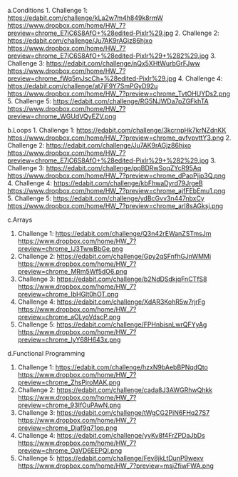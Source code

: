 a.Conditions
    1. Challenge 1:
      https://edabit.com/challenge/kLa2w7m4h849k8rmW
      https://www.dropbox.com/home/HW_7?preview=chrome_E7iC6S8AfO+%28edited-Pixlr%29.jpg
    2. Challenge 2:
      https://edabit.com/challenge/Ju7AK9rAGjz86hjxo
      https://www.dropbox.com/home/HW_7?preview=chrome_E7iC6S8AfO+%28edited-Pixlr%29+%282%29.jpg
    3. Challenge 3:
      https://edabit.com/challenge/nQx5XHtWurbGrFJww
      https://www.dropbox.com/home/HW_7?preview=chrome_fWq5mJscCh+%28edited-Pixlr%29.jpg
    4. Challenge 4:
      https://edabit.com/challenge/at7jF9Y7SmPGyD92u
      https://www.dropbox.com/home/HW_7?preview=chrome_TvtOHUYDs2.png
    5. Challenge 5:
      https://edabit.com/challenge/RG5NJWDa7pZGFkhTA
      https://www.dropbox.com/home/HW_7?preview=chrome_WGUdVQyEZV.png

b.Loops
    1. Challenge 1:
      https://edabit.com/challenge/3kcrnpHk7krNZdnKK
      https://www.dropbox.com/home/HW_7?preview=chrome_qvfvpvttY3.png
    2. Challenge 2:
      https://edabit.com/challenge/Ju7AK9rAGjz86hjxo
      https://www.dropbox.com/home/HW_7?preview=chrome_E7iC6S8AfO+%28edited-Pixlr%29+%282%29.jpg
    3. Challenge 3:
      https://edabit.com/challenge/ppBDRwSoqZYcR95Aq
      https://www.dropbox.com/home/HW_7?preview=chrome_dPaoPjjp3Q.png
    4. Challenge 4:
      https://edabit.com/challenge/kbFhwaDyrd79JrgeB
      https://www.dropbox.com/home/HW_7?preview=chrome_ajfFEbEmu1.png
    5. Challenge 5:
      https://edabit.com/challenge/ydBcGvv3n447nbxCy
      https://www.dropbox.com/home/HW_7?preview=chrome_arI8sAGksj.png
    
c.Arrays
   1. Challenge 1:
    https://edabit.com/challenge/Q3n42rEWanZSTmsJm
    https://www.dropbox.com/home/HW_7?preview=chrome_lJ3TwwBbGe.png
   2. Challenge 2:
    https://edabit.com/challenge/Gpy2qSFnfhGJnWMMj
    https://www.dropbox.com/home/HW_7?preview=chrome_MRm5Wf5dO6.png
   3. Challenge 3:
    https://edabit.com/challenge/b2NdDSdkjqFnCTfS8
    https://www.dropbox.com/home/HW_7?preview=chrome_IbHGlt0hOT.png
   4. Challenge 4:
    https://edabit.com/challenge/XdAR3KohR5w7rjrFg
    https://www.dropbox.com/home/HW_7?preview=chrome_aOLyoVdscP.png
   5. Challenge 5:
    https://edabit.com/challenge/FPHnbisnLwrQFYyAg
    https://www.dropbox.com/home/HW_7?preview=chrome_IyY68H643x.png
    
d.Functional Programming
   1. Challenge 1:
    https://edabit.com/challenge/hzxN9bAebBPNqdQto
    https://www.dropbox.com/home/HW_7?preview=chrome_ZhsPjroMAK.png
   2. Challenge 2:
    https://edabit.com/challenge/cada8J3AWGRhwQhkk
    https://www.dropbox.com/home/HW_7?preview=chrome_93IfOuPAwN.png
   3. Challenge 3:
    https://edabit.com/challenge/tWgCG2PjN6FHq27S7
    https://www.dropbox.com/home/HW_7?preview=chrome_Djaf9q71op.png
   4. Challenge 4:
    https://edabit.com/challenge/yyKv8f4FrZPDaJbDs
    https://www.dropbox.com/home/HW_7?preview=chrome_OaVD6EEPQl.png
   5. Challenge 5:
    https://edabit.com/challenge/Fev8jkLtDunP9wexv
    https://www.dropbox.com/home/HW_7?preview=msjZfiwFWA.png
    
  
  
